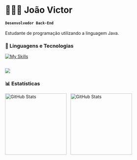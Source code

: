 # 👨🏽‍💻 João Victor

**`Desenvolvedor Back-End`** 
<br><br>
Estudante de programação utilizando a linguagem Java.

### 🤖 Linguagens e Tecnologias

[![My Skills](https://skillicons.dev/icons?i=java,spring,docker,git&theme=dark)](https://skillicons.dev)

##

<a href="https://www.linkedin.com/in/jonhvtr-dev/" target="_blank"><img src="https://img.shields.io/badge/-LinkedIn-%230077B5?style=for-the-badge&logo=linkedin&logoColor=white" target="_blank"></a> 

### 📊 Estatísticas

<p>
  <img 
    align="left" 
    alt="GitHub Stats" 
    height="200" 
    style="padding-right: 10px;" 
    src="https://github-readme-stats.vercel.app/api?username=jonhvtr&show_icons=true&theme=gruvbox_light" 
  />

<img 
      align="left" 
      alt="GitHub Stats" 
      height="200" 
      src="https://github-readme-stats.vercel.app/api/top-langs/?username=jonhvtr&theme=gruvbox_light&layout=compact&custom_title=Tecnologias&langs_count=9" 
  />
</p>

